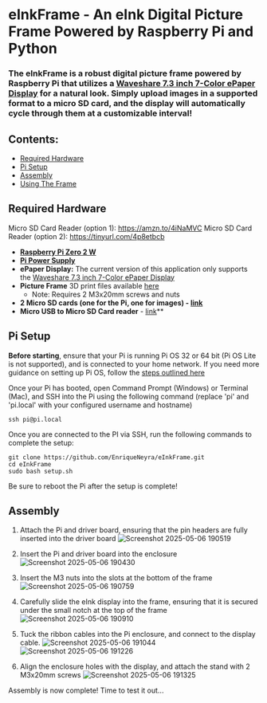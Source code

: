 # eInkFrame - An eInk Digital Picture Frame Powered by Raspberry Pi and Python

### The eInkFrame is a robust digital picture frame powered by Raspberry Pi that utilizes a [Waveshare 7.3 inch 7-Color ePaper Display]([https://www.waveshare.com/7.3inch-e-paper-hat-f.htm]) for a natural look. Simply upload images in a supported format to a micro SD card, and the display will automatically cycle through them at a customizable interval!

## Contents:
- [Required Hardware](#required-hardware)
- [Pi Setup](#setup)
- [Assembly](#assembly)
- [Using The Frame](#using)

## Required Hardware

Micro SD Card Reader (option 1): https://amzn.to/4iNaMVC
Micro SD Card Reader (option 2): https://tinyurl.com/4p8etbcb

- **[Raspberry Pi Zero 2 W](https://amzn.to/3YBvaBV)**
- **[Pi Power Supply](https://amzn.to/42dMak0)**
- **ePaper Display:** The current version of this application only supports the [Waveshare 7.3 inch 7-Color ePaper Display](https://amzn.to/42fzjOk)
- **Picture Frame** 3D print files available [here](https://www.printables.com/model/1287334-eink-picture-frame)
    - Note: Requires 2 M3x20mm screws and nuts
- **2 Micro SD cards (one for the Pi, one for images) - [link](https://amzn.to/3EoRUhC)**
- **Micro USB to Micro SD Card reader** - [link](https://ebay.us/pmuPZh)**

## Pi Setup

**Before starting**, ensure that your Pi is running Pi OS 32 or 64 bit (Pi OS Lite is not supported), and is connected to your home network.
If you need more guidance on setting up Pi OS, follow the [steps outlined here](https://www.raspberrypi.com/documentation/computers/getting-started.html#installing-the-operating-system)

Once your Pi has booted, open Command Prompt (Windows) or Terminal (Mac), and SSH into the Pi using the following command (replace 'pi' and 'pi.local' with your configured username and hostname)
```
ssh pi@pi.local
```

Once you are connected to the PI via SSH, run the following commands to complete the setup:
```
git clone https://github.com/EnriqueNeyra/eInkFrame.git 
cd eInkFrame
sudo bash setup.sh
```

Be sure to reboot the Pi after the setup is complete!

## Assembly

1. Attach the Pi and driver board, ensuring that the pin headers are fully inserted into the driver board
![Screenshot 2025-05-06 190519](https://github.com/user-attachments/assets/6a8b445e-f5aa-4209-9d59-1f44771c8c97)

2. Insert the Pi and driver board into the enclosure
![Screenshot 2025-05-06 190430](https://github.com/user-attachments/assets/e239cbd2-ec13-4ce6-b5a3-7ec788c9c889)

3. Insert the M3 nuts into the slots at the bottom of the frame
![Screenshot 2025-05-06 190759](https://github.com/user-attachments/assets/1424cc05-c8ca-4eee-a023-0ed3894e8e58)

4. Carefully slide the eInk display into the frame, ensuring that it is secured under the small notch at the top of the frame
![Screenshot 2025-05-06 190910](https://github.com/user-attachments/assets/0aa116d8-0ff4-4fcd-921d-744f1de8a531)

5. Tuck the ribbon cables into the Pi enclosure, and connect to the display cable. 
![Screenshot 2025-05-06 191044](https://github.com/user-attachments/assets/1f097542-2afd-4506-b957-2a9bd27435b7)
![Screenshot 2025-05-06 191226](https://github.com/user-attachments/assets/05a9b906-0a23-47dd-a1ed-2d7c4fdf8e96)

6. Align the enclosure holes with the display, and attach the stand with 2 M3x20mm screws
![Screenshot 2025-05-06 191325](https://github.com/user-attachments/assets/280c1f53-32ee-486b-861c-43cb786ad754)


Assembly is now complete! Time to test it out...


